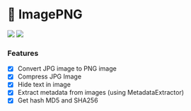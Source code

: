 <h1 align="left">
    🚀 ImagePNG
</h1>

<img src="https://i.imgur.com/Krn9HhG.png"/>
<img src="https://i.imgur.com/d4OsIVA.png"/>

### Features

- [x] Convert JPG image to PNG image
- [x] Compress JPG Image
- [x] Hide text in image
- [x] Extract metadata from images (using MetadataExtractor)
- [x] Get hash MD5 and SHA256
